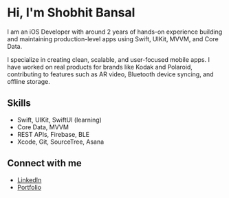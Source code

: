 # Hi, I'm Shobhit Bansal

I am an iOS Developer with around 2 years of hands-on experience building and maintaining production-level apps using Swift, UIKit, MVVM, and Core Data.

I specialize in creating clean, scalable, and user-focused mobile apps. I have worked on real products for brands like Kodak and Polaroid, contributing to features such as AR video, Bluetooth device syncing, and offline storage.

## Skills
- Swift, UIKit, SwiftUI (learning)
- Core Data, MVVM
- REST APIs, Firebase, BLE
- Xcode, Git, SourceTree, Asana

## Connect with me
- [LinkedIn](https://www.linkedin.com/in/shobhitbansal2002)  
- [Portfolio](https://shobhitbansal2002.vercel.app/)
